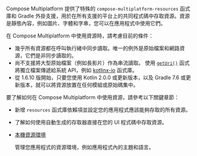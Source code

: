 [//]: # (title: 資源概覽)

Compose Multiplatform 提供了特殊的 `compose-multiplatform-resources` 函式庫和 Gradle 外掛支援，用於在所有支援的平台上的共同程式碼中存取資源。資源是靜態內容，例如圖片、字體和字串，您可以在應用程式中使用它們。

在 Compose Multiplatform 中使用資源時，請考慮目前的條件：

*   幾乎所有資源都在呼叫執行緒中同步讀取。唯一的例外是原始檔案和網路資源，它們是非同步讀取的。
*   尚不支援將大型原始檔案（例如長影片）作為串流讀取。
    使用 [`getUri()`](compose-multiplatform-resources-usage.md#accessing-multiplatform-resources-from-external-libraries) 函式將獨立檔案傳遞給系統 API，例如 [kotlinx-io](https://github.com/Kotlin/kotlinx-io) 函式庫。
*   從 1.6.10 版開始，只要您使用 Kotlin 2.0.0 或更新版本，以及 Gradle 7.6 或更新版本，就可以將資源放置在任何模組或原始碼集中。

要了解如何在 Compose Multiplatform 中使用資源，請參考以下關鍵章節：

*   [](compose-multiplatform-resources-setup.md)

    新增 `resources` 函式庫依賴項並設定您的應用程式應該能夠存取的所有資源。

*   [](compose-multiplatform-resources-usage.md)

    了解如何使用自動生成的存取器直接在您的 UI 程式碼中存取資源。

*   [本機資源環境](compose-resource-environment.md)

    管理您應用程式的資源環境，例如應用程式內的主題和語言。